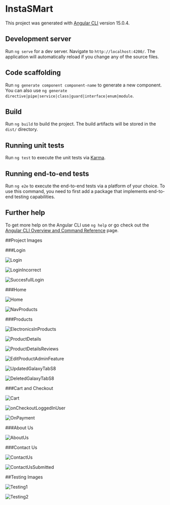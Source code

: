 # InstaSMart

This project was generated with [Angular CLI](https://github.com/angular/angular-cli) version 15.0.4.

## Development server

Run `ng serve` for a dev server. Navigate to `http://localhost:4200/`. The application will automatically reload if you change any of the source files.

## Code scaffolding

Run `ng generate component component-name` to generate a new component. You can also use `ng generate directive|pipe|service|class|guard|interface|enum|module`.

## Build

Run `ng build` to build the project. The build artifacts will be stored in the `dist/` directory.

## Running unit tests

Run `ng test` to execute the unit tests via [Karma](https://karma-runner.github.io).

## Running end-to-end tests

Run `ng e2e` to execute the end-to-end tests via a platform of your choice. To use this command, you need to first add a package that implements end-to-end testing capabilities.

## Further help

To get more help on the Angular CLI use `ng help` or go check out the [Angular CLI Overview and Command Reference](https://angular.io/cli) page.


##Project Images

###Login

![Login](https://user-images.githubusercontent.com/119300657/212909124-5b9ff4c6-f825-4300-bd1a-513c471907fd.png)

![LoginIncorrect](https://user-images.githubusercontent.com/119300657/212909174-23a6ab1b-88ec-4cfb-9494-bc61bbd4162c.png)

![SuccesfullLogin](https://user-images.githubusercontent.com/119300657/212909291-67ad5632-6292-4be5-9b2b-7ed98ad44acb.png)

###Home

![Home](https://user-images.githubusercontent.com/119300657/212909271-03f8d63a-3b9c-42c7-b03b-3e05e515ffb7.png)

![NavProducts](https://user-images.githubusercontent.com/119300657/212909276-e607ccad-391b-455a-9897-526fc2ac151c.png)

###Products

![ElectronicsInProducts](https://user-images.githubusercontent.com/119300657/212909268-1ab3cbaa-a937-4d25-b5cb-4e0ef3e13ac8.png)

![ProductDetails](https://user-images.githubusercontent.com/119300657/212909287-d625a464-cca4-4517-b2b1-b65d5a7ac053.png)

![ProductDetailsReviews](https://user-images.githubusercontent.com/119300657/212909289-890e0344-b47f-494e-a4df-92a67e0ed3b6.png)

![EditProductAdminFeature](https://user-images.githubusercontent.com/119300657/212909260-359cbed2-4e39-48ff-9bdc-1f68073ce889.png)

![UpdatedGalaxyTabS8](https://user-images.githubusercontent.com/119300657/212909298-04a9bb16-9408-42a7-bd19-86d32ee61cb2.png)

![DeletedGalaxyTabS8](https://user-images.githubusercontent.com/119300657/212909254-717dbf44-91bd-4120-bffb-b0d0eda086f4.png)

###Cart and Checkout

![Cart](https://user-images.githubusercontent.com/119300657/212909237-b20208ed-82a1-4538-a23f-7e765b0f2cf4.png)

![onCheckoutLoggedInUser](https://user-images.githubusercontent.com/119300657/212909278-eb5cecf7-8cf0-42c2-857f-367b73e7d835.png)

![OnPayment](https://user-images.githubusercontent.com/119300657/212909282-c3ecb0e6-7134-491b-a5eb-894a49626d5a.png)

###About Us

![AboutUs](https://user-images.githubusercontent.com/119300657/212909233-ac8015c8-7df2-4601-abbc-52df772f3327.png)

###Contact Us

![ContactUs](https://user-images.githubusercontent.com/119300657/212909239-52cddc94-f4fa-4cf4-97bd-38acb361aa5e.png)

![ContactUsSubmitted](https://user-images.githubusercontent.com/119300657/212909244-090f2cf3-b258-441d-9e63-e470971c203b.png)


##Testing Images

![Testing1](https://user-images.githubusercontent.com/119300657/212909292-6d100c3b-4415-48f1-849d-6b174cc81231.png)

![Testing2](https://user-images.githubusercontent.com/119300657/212909295-29e68637-7b70-4744-8cf5-53ad07ca4812.png)

